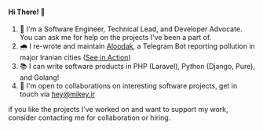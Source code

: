 #### Hi There! 👋
1. 🚀 I'm a Software Engineer, Technical Lead, and Developer Advocate. You can ask me for help on the projects I've been a part of.
2. 🌧 I re-wrote and maintain [Aloodak](https://github.com/WiGeeky/aloodak), a Telegram Bot reporting pollution in major Iranian cities ([See in Action](https://t.me/aloodak))
3. 📚 I can write software products in PHP (Laravel), Python (Django, Pure), and Golang!
4. 💬 I'm open to collaborations on interesting software projects, get in touch via hey@mikey.ir


if you like the projects I've worked on and want to support my work, consider contacting me for collaboration or hiring.
